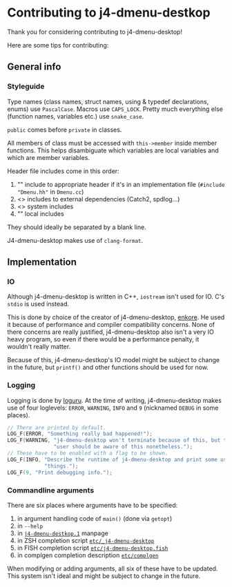 # Contributing to j4-dmenu-destkop
Thank you for considering contributing to j4-dmenu-desktop!

Here are some tips for contributing:

## General info
### Styleguide
Type names (class names, struct names, using & typedef declarations, enums) use
`PascalCase`. Macros use `CAPS_LOCK`. Pretty much everything else (function
names, variables etc.) use `snake_case`.

`public` comes before `private` in classes.

All members of class must be accessed with `this->member` inside member
functions. This helps disambiguate which variables are local variables and which
are member variables.

Header file includes come in this order:

1. "" include to appropriate header if it's in an implementation file (`#include
   "Dmenu.hh"` in `Dmenu.cc`)
2. <> includes to external dependencies (Catch2, spdlog...)
3. <> system includes
4. "" local includes

They should ideally be separated by a blank line.

J4-dmenu-desktop makes use of `clang-format`.

## Implementation
### IO
Although j4-dmenu-desktop is written in C++, `iostream` isn't used for IO. C's
`stdio` is used instead.

This is done by choice of the creator of j4-dmenu-desktop,
[enkore](https://github.com/enkore). He used it because of performance and
compiler compatibility concerns. None of there concerns are really justified,
j4-dmenu-desktop also isn't a very IO heavy program, so even if there would be a
performance penalty, it wouldn't really matter.

Because of this, j4-dmenu-destkop's IO model might be subject to change in the
future, but `printf()` and other functions should be used for now.

### Logging
Logging is done by [loguru](https://github.com/emilk/loguru). At the time of
writing, j4-dmenu-desktop makes use of four loglevels: `ERROR`, `WARNING`,
`INFO` and `9` (nicknamed `DEBUG` in some places).

```c++
// There are printed by default.
LOG_F(ERROR, "Something really bad happened!");
LOG_F(WARNING, "j4-dmenu-desktop won't terminate because of this, but the "
               "user should be aware of this nonetheless.");
// These have to be enabled with a flag to be shown.
LOG_F(INFO, "Describe the runtime of j4-dmenu-desktop and print some useful "
            "things.");
LOG_F(9, "Print debugging info.");
```

### Commandline arguments
There are six places where arguments have to be specified:
1. in argument handling code of `main()` (done via `getopt`)
2. in `--help`
3. in [`j4-dmenu-destkop.1`](j4-dmenu-destkop.1) manpage
4. in ZSH completion script [`etc/_j4-dmenu-desktop`](etc/_j4-dmenu-desktop)
5. in FISH completion script [`etc/j4-dmenu-desktop.fish`](etc/j4-dmenu-desktop.fish)
6. in complgen completion description [`etc/complgen`](etc/complgen)

When modifying or adding arguments, all six of these have to be updated. This
system isn't ideal and might be subject to change in the future.
